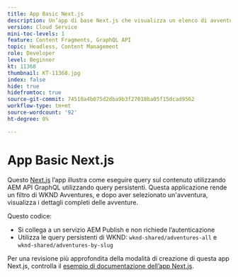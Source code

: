 ```yaml
---
title: App Basic Next.js
description: Un’app di base Next.js che visualizza un elenco di avventure WKND e relativi dettagli
version: Cloud Service
mini-toc-levels: 1
feature: Content Fragments, GraphQL API
topic: Headless, Content Management
role: Developer
level: Beginner
kt: 11368
thumbnail: KT-11368.jpg
index: false
hide: true
hidefromtoc: true
source-git-commit: 74510a4b075d2dba9b3f27018ba05f15dcad9562
workflow-type: tm+mt
source-wordcount: '92'
ht-degree: 0%

---
```



# App Basic Next.js

Questo [Next.js](https://nextjs.org/) l’app illustra come eseguire query sul contenuto utilizzando AEM API GraphQL utilizzando query persistenti. Questa applicazione rende un filtro di WKND Avventures, e dopo aver selezionato un&#39;avventura, visualizza i dettagli completi delle avventure.

Questo codice:

+ Si collega a un servizio AEM Publish e non richiede l’autenticazione
+ Utilizza le query persistenti di WKND: `wknd-shared/adventures-all` e `wknd-shared/adventures-by-slug`

Per una revisione più approfondita della modalità di creazione di questa app Next.js, controlla il [esempio di documentazione dell’app Next.js](../example-apps/next-js.md).
